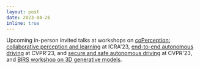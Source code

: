 ```yaml
---
layout: post
date: 2023-04-26
inline: true
---
```

Upcoming in-person invited talks at workshops on <a href="https://coperception.github.io/">coPerception: collaborative perception and learning</a> at ICRA'23, <a href="https://e2ead.github.io/2023.html">end-to-end autonomous driving</a> at CVPR'23, and <a href="https://trust-ai.github.io/SSAD2023/">secure and safe autonomous driving</a> at CVPR'23, and <a href="https://www.birs.ca/events/2023/5-day-workshops/23w5153">BIRS workshop on 3D generative models</a>.

